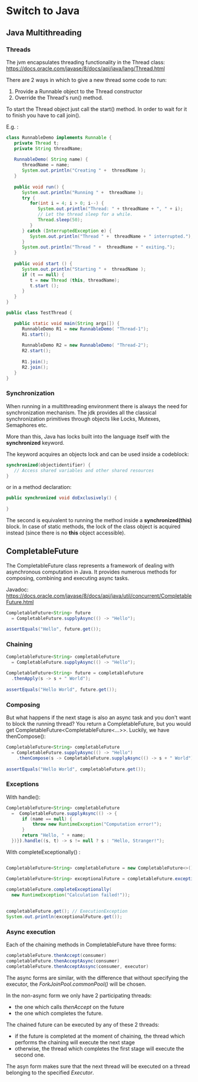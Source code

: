 # Switch to Java

## Java Multithreading

### Threads

The jvm encapsulates threading functionality in the Thread class:
https://docs.oracle.com/javase/8/docs/api/java/lang/Thread.html

There are 2 ways in which to give a new thread some code to run:

1. Provide a Runnable object to the Thread constructor
2. Override the Thread's run() method.

To start the Thread object just call the start() method. In order to wait for it to finish you have to call join().

E.g. :

```java
class RunnableDemo implements Runnable {
   private Thread t;
   private String threadName;
   
   RunnableDemo( String name) {
      threadName = name;
      System.out.println("Creating " +  threadName );
   }
   
   public void run() {
      System.out.println("Running " +  threadName );
      try {
         for(int i = 4; i > 0; i--) {
            System.out.println("Thread: " + threadName + ", " + i);
            // Let the thread sleep for a while.
            Thread.sleep(50);
         }
      } catch (InterruptedException e) {
         System.out.println("Thread " +  threadName + " interrupted.");
      }
      System.out.println("Thread " +  threadName + " exiting.");
   }
   
   public void start () {
      System.out.println("Starting " +  threadName );
      if (t == null) {
         t = new Thread (this, threadName);
         t.start ();
      }
   }
}

public class TestThread {

   public static void main(String args[]) {
      RunnableDemo R1 = new RunnableDemo( "Thread-1");
      R1.start();
      
      RunnableDemo R2 = new RunnableDemo( "Thread-2");
      R2.start();
      
      R1.join();
      R2.join();
   }   
}
```

### Synchronization

When running in a multithreading environment there is always the need for synchronization mechanism. The jdk provides
all the classical synchronization primitives through objects like Locks, Mutexes, Semaphores etc.

More than this, Java has locks built into the language itself with the **synchronized** keyword.

The keyword acquires an objects lock and can be used inside a codeblock:
```java
synchronized(objectidentifier) {
   // Access shared variables and other shared resources
}
```

or in a method declaration:
```java
public synchronized void doExclusively() {
    
}
```

The second is equivalent to running the method inside a **synchronized(this)** block. In case of static methods, the
lock of the class object is acquired instead (since there is no **this** object accessible).

## CompletableFuture

The CompletableFuture class represents a framework of dealing with asynchronous computation in Java.
It provides numerous methods for composing, combining and executing async tasks.

Javadoc: https://docs.oracle.com/javase/8/docs/api/java/util/concurrent/CompletableFuture.html

```java
CompletableFuture<String> future
  = CompletableFuture.supplyAsync(() -> "Hello");
 
assertEquals("Hello", future.get());
```

### Chaining

```java
CompletableFuture<String> completableFuture
  = CompletableFuture.supplyAsync(() -> "Hello");
 
CompletableFuture<String> future = completableFuture
  .thenApply(s -> s + " World");
 
assertEquals("Hello World", future.get());
```

### Composing

But what happens if the next stage is also an async task and you don't want to block the running thread?
You return a CompletableFuture, but you would get CompletableFuture<CompletableFuture<...>>. Luckily, we have 
thenCompose():

```java
CompletableFuture<String> completableFuture 
  = CompletableFuture.supplyAsync(() -> "Hello")
    .thenCompose(s -> CompletableFuture.supplyAsync(() -> s + " World"));
 
assertEquals("Hello World", completableFuture.get());
```

### Exceptions

With handle():

```java
CompletableFuture<String> completableFuture  
  =  CompletableFuture.supplyAsync(() -> {
      if (name == null) {
          throw new RuntimeException("Computation error!");
      }
      return "Hello, " + name;
  })}).handle((s, t) -> s != null ? s : "Hello, Stranger!");
```

With completeExceptionally() :

```java

CompletableFuture<String> completableFuture = new CompletableFuture<>();

CompletableFuture<String> exceptionalFuture = completableFuture.exceptionally(ex -> "oh noes!");

completableFuture.completeExceptionally(
  new RuntimeException("Calculation failed!"));
 
 
completableFuture.get(); // ExecutionException
System.out.println(exceptionalFuture.get());
```

### Async execution 

Each of the chaining methods in CompletableFuture have three forms:

```java
completableFuture.thenAccept(consumer)
completableFuture.thenAcceptAsync(consumer)
completableFuture.thenAcceptAssync(consumer, executor)
```

The async forms are similar, with the difference that without specifying the executor, the *ForkJoinPool.commonPool()* 
will be chosen.

In the non-async form we only have 2 participating threads:
* the one which calls *thenAccept* on the future
* the one which completes the future.

The chained future can be executed by any of these 2 threads:
* if the future is completed at the moment of chaining, the thread which performs the chaining will execute the next 
stage
* otherwise, the thread which completes the first stage will execute the second one.

The asyn form makes sure that the next thread will be executed on a thread belonging to the specified *Executor*.
